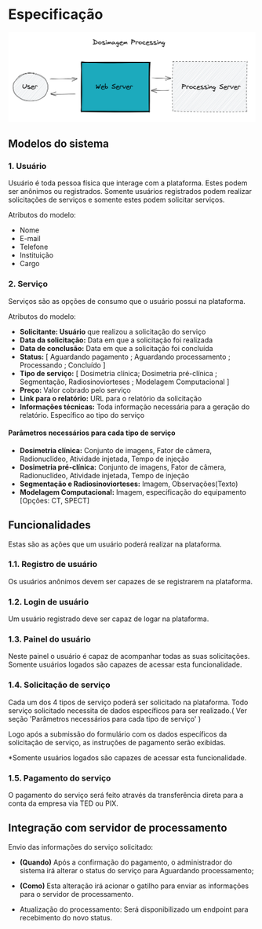 # Especificação

![image](DosimagemProcessing.png)

## Modelos do sistema

### 1. Usuário

Usuário é toda pessoa física que interage com a plataforma. Estes podem ser anônimos ou registrados. Somente usuários registrados podem realizar solicitações de serviços e somente estes podem solicitar serviços. 

Atributos do modelo: 

- Nome 
- E-mail 
- Telefone
- Instituição
- Cargo


### 2. Serviço

Serviços são as opções de consumo que o usuário possui na plataforma.

Atributos do modelo: 

- **Solicitante: Usuário** que realizou a solicitação do serviço 
- **Data da solicitação:** Data em que a solicitação foi realizada 
- **Data de conclusão:** Data em que a solicitação foi concluída 
- **Status:** [ Aguardando pagamento ; Aguardando processamento ; Processando ; Concluído ]
- **Tipo de serviço:** [ Dosimetria clínica; Dosimetria pré-clínica ; Segmentação,  Radiosinoviorteses ; Modelagem Computacional ] 
- **Preço:** Valor cobrado pelo serviço
- **Link para o relatório:** URL para o relatório da solicitação
- **Informações técnicas:** Toda informação necessária para a geração do relatório. Específico ao tipo do serviço

#### Parâmetros necessários para cada tipo de serviço

- **Dosimetria clínica:** Conjunto de imagens, Fator de câmera, Radionuclídeo, Atividade injetada, Tempo de injeção
- **Dosimetria pré-clínica:** Conjunto de imagens, Fator de câmera, Radionuclídeo, Atividade injetada, Tempo de injeção
- **Segmentação e Radiosinoviorteses:** Imagem, Observações(Texto)
- **Modelagem Computacional:** Imagem, especificação do equipamento [Opções: CT, SPECT]


## Funcionalidades 

Estas são as ações que um usuário poderá realizar na plataforma. 

### 1.1. Registro de usuário 
Os usuários anônimos devem ser capazes de se registrarem na plataforma. 

### 1.2. Login de usuário 
Um usuário registrado deve ser capaz de logar na plataforma. 

### 1.3. Painel do usuário 
Neste painel o usuário é capaz de acompanhar todas as suas solicitações. Somente usuários logados são capazes de acessar esta funcionalidade.

### 1.4. Solicitação de serviço

Cada um dos 4 tipos de serviço poderá ser solicitado na plataforma. Todo serviço solicitado necessita de dados específicos para ser realizado.( Ver seção 'Parâmetros necessários para cada tipo de serviço' )

Logo após a submissão do formulário com os dados específicos da solicitação de serviço, as instruções de pagamento serão exibidas.

*Somente usuários logados são capazes de acessar esta funcionalidade.

### 1.5. Pagamento do serviço

O pagamento do serviço será feito através da transferência direta para a conta da empresa via TED ou PIX. 



## Integração com servidor de processamento

Envio das informações do serviço solicitado:

- **(Quando)** Após a confirmação do pagamento, o administrador do sistema irá alterar o status do serviço para Aguardando processamento;
- **(Como)** Esta alteração irá acionar o gatilho para enviar as informações para o servidor de processamento.

- Atualização do processamento: Será disponibilizado um endpoint para recebimento do novo status.

